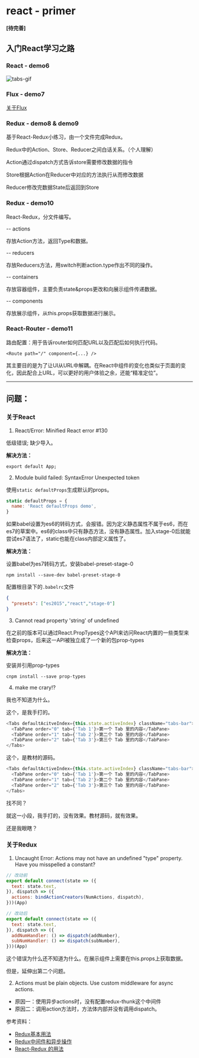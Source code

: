 # react - primer

**[待完善]**

## 入门React学习之路

### React - demo6

![tabs-gif](https://github.com/Coyeah/react-tabs/blob/master/demo06/tabs.gif)

### Flux - demo7

[关于Flux](https://github.com/Coyeah/react-primer/blob/master/demo07/README.md)

### Redux - demo8 & demo9

基于React-Redux小练习，由一个文件完成Redux。

Redux中的Action、Store、Reducer之间白话关系。（个人理解）

Action通过dispatch方式告诉store需要修改数据的指令

Store根据Action在Reducer中对应的方法执行从而修改数据

Reducer修改完数据State后返回到Store

### Redux - demo10

React-Redux，分文件编写。

-- actions

存放Action方法，返回Type和数据。

-- reducers

存放Reducers方法，用switch判断action.type作出不同的操作。

-- containers

存放容器组件，主要负责state&props更改和向展示组件传递数据。

-- components

存放展示组件，从this.props获取数据进行展示。

### React-Router - demo11

路由配置：用于告诉router如何匹配URL以及匹配后如何执行代码。

`<Route path="/" component={...} />`

其主要目的是为了让UI从URL中解耦。在React中组件的变化也类似于页面的变化，因此配合上URL，可以更好的用户体验之余，还能“精准定位”。

---

## 问题：

### 关于React

1. React/Error: Minified React error #130

低级错误; 缺少导入。

**解决方法：**

`export default App;`

2. Module build failed: SyntaxError Unexpected token

使用`static defaultProps`生成默认的props。

```JavaScript
static defaultProps = {
  name: 'React defaultProps demo',
}
```

如果babel设置为es6的转码方式，会报错。因为定义静态属性不属于es6，而在es7的草案中。es6的class中只有静态方法，没有静态属性。加入stage-0后就能尝试es7语法了，static也能在class内部定义属性了。

**解决方法：**

设置babel为es7转码方式，安装babel-preset-stage-0

`npm install --save-dev babel-preset-stage-0`

配置根目录下的`.babelrc`文件

```Json
{
  "presets": ["es2015","react","stage-0"]
}
```

3. Cannot read property 'string' of undefined

在之前的版本可以通过React.PropTypes这个API来访问React内置的一些类型来检查props，后来这一API被独立成了一个新的包prop-types

**解决方法：**

安装并引用prop-types

`cnpm install --save prop-types`

4. make me crary!?

我也不知道为什么。

这个，是我手打的。

```JavaScript
<Tabs defaultAcitveIndex={this.state.activeIndex} className="tabs-bar">
  <TabPane order="0" tab={'Tab 1'}>第一个 Tab 里的内容</TabPane>
  <TabPane order="1" tab={'Tab 2'}>第二个 Tab 里的内容</TabPane>
  <TabPane order="2" tab={'Tab 3'}>第三个 Tab 里的内容</TabPane>
</Tabs>
```

这个，是教材的源码。

```JavaScript
<Tabs defaultActiveIndex={this.state.activeIndex} className="tabs-bar">
  <TabPane order="0" tab={'Tab 1'}>第一个 Tab 里的内容</TabPane>
  <TabPane order="1" tab={'Tab 2'}>第二个 Tab 里的内容</TabPane>
  <TabPane order="2" tab={'Tab 3'}>第三个 Tab 里的内容</TabPane>
</Tabs>
```

找不同？

就这一小段，我手打的，没有效果。教材源码，就有效果。

还是我眼瞎？

### 关于Redux

1. Uncaught Error: Actions may not have an undefined "type" property. Have you misspelled a constant?

```JavaScript
// 改动前
export default connect(state => ({
  text: state.text,
}), dispatch => ({
  actions: bindActionCreators(NumActions, dispatch),
}))(App)

// 改动后
export default connect(state => ({
  text: state.text,
}), dispatch => ({
  addNumHandler: () => dispatch(addNumber),
  subNumHandler: () => dispatch(subNumber),
}))(App)
```

这个错误为什么还不知道为什么。在展示组件上需要在this.props上获取数据。

但是，延伸出第二个问题。

2. Actions must be plain objects. Use custom middleware for async actions.

* 原因一：使用异步actions时，没有配置redux-thunk这个中间件
* 原因二：调用action方法时，方法体内部并没有调用dispatch。

参考资料：

* [Redux基本用法](http://www.ruanyifeng.com/blog/2016/09/redux_tutorial_part_one_basic_usages.html)
* [Redux中间件和异步操作](http://www.ruanyifeng.com/blog/2016/09/redux_tutorial_part_two_async_operations.html)
* [React-Redux 的用法](http://www.ruanyifeng.com/blog/2016/09/redux_tutorial_part_three_react-redux.html)